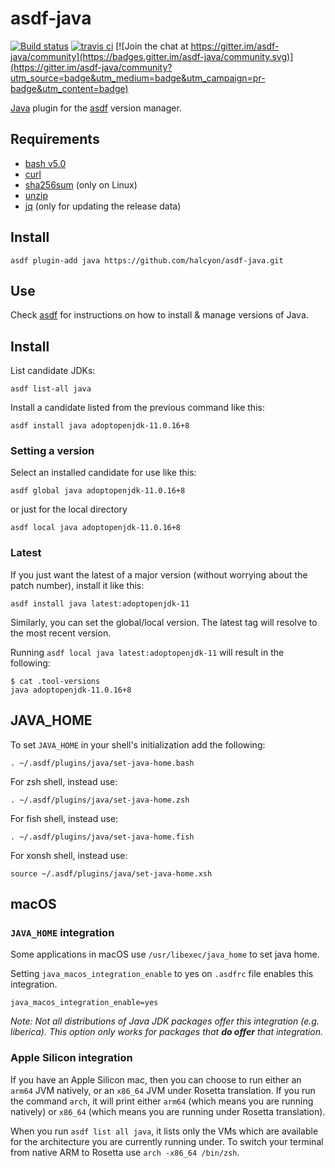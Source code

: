# asdf-java

[![Build status](https://github.com/halcyon/asdf-java/workflows/asdf-java%20Tests/badge.svg?branch=master)](https://github.com/halcyon/asdf-java/actions?query=workflow%3A%22asdf-java+Tests%22+branch%3Amaster) [![travis ci](https://travis-ci.org/halcyon/asdf-java.svg?branch=master)](https://travis-ci.org/halcyon/asdf-java) [![Join the chat at https://gitter.im/asdf-java/community](https://badges.gitter.im/asdf-java/community.svg)](https://gitter.im/asdf-java/community?utm_source=badge&utm_medium=badge&utm_campaign=pr-badge&utm_content=badge)

[Java](https://www.java.com/en/) plugin for the [asdf](https://github.com/asdf-vm/asdf) version manager.

## Requirements
- [bash v5.0](https://www.gnu.org/software/bash/)
- [curl](https://curl.haxx.se/)
- [sha256sum](https://www.gnu.org/software/coreutils/) (only on Linux)
- [unzip](http://infozip.sourceforge.net/UnZip.html)
- [jq](https://stedolan.github.io/jq/) (only for updating the release data)

## Install

```
asdf plugin-add java https://github.com/halcyon/asdf-java.git
```

## Use

Check [asdf](https://asdf-vm.github.io/asdf/) for instructions on how to install & manage versions of Java.

## Install

List candidate JDKs:

```
asdf list-all java
```

Install a candidate listed from the previous command like this:

```
asdf install java adoptopenjdk-11.0.16+8
```

### Setting a version

Select an installed candidate for use like this:

```
asdf global java adoptopenjdk-11.0.16+8
```
or just for the local directory
```
asdf local java adoptopenjdk-11.0.16+8
```

### Latest

If you just want the latest of a major version (without worrying about the patch number), install it like this:

```
asdf install java latest:adoptopenjdk-11
```

Similarly, you can set the global/local version. The latest tag will resolve to the most recent version.

Running `asdf local java latest:adoptopenjdk-11` will result in the following:

```shell
$ cat .tool-versions
java adoptopenjdk-11.0.16+8
```

## JAVA_HOME
To set `JAVA_HOME` in your shell's initialization add the following:

`. ~/.asdf/plugins/java/set-java-home.bash`

For zsh shell, instead use:

`. ~/.asdf/plugins/java/set-java-home.zsh`

For fish shell, instead use:

`. ~/.asdf/plugins/java/set-java-home.fish`

For xonsh shell, instead use:

`source ~/.asdf/plugins/java/set-java-home.xsh`

## macOS

### `JAVA_HOME` integration

Some applications in macOS use `/usr/libexec/java_home` to set java home.

Setting `java_macos_integration_enable` to yes on `.asdfrc` file enables this integration.

```
java_macos_integration_enable=yes
```

_Note: Not all distributions of Java JDK packages offer this integration (e.g. liberica). This option only works for packages that **do offer** that integration._

### Apple Silicon integration

If you have an Apple Silicon mac, then you can choose to run either an `arm64` JVM natively, or an `x86_64` JVM under Rosetta translation. If you run the command `arch`, it will print either `arm64` (which means you are running natively) or `x86_64` (which means you are running under Rosetta translation).

When you run `asdf list all java`, it lists only the VMs which are available for the architecture you are currently running under. To switch your terminal from native ARM to Rosetta use `arch -x86_64 /bin/zsh`.
